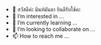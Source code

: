 - 👋 สวัสดีค่ะ มินท์มันตา ยินดีรับใช้คะ
- 👀 I’m interested in ...
- 🌱 I’m currently learning ...
- 💞️ I’m looking to collaborate on ...
- 📫 How to reach me ...

<!---
artmeart/artmeart is a ✨ special ✨ repository because its `README.md` (this file) appears on your GitHub profile.
You can click the Preview link to take a look at your changes.
--->
